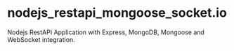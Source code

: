 # nodejs_restapi_mongoose_socket.io
Nodejs RestAPI Application with Express, MongoDB, Mongoose and WebSocket integration.
